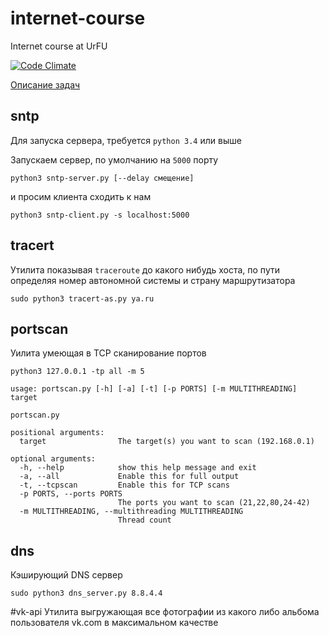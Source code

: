 # internet-course
Internet course at UrFU

[![Code Climate](https://codeclimate.com/github/slogger/internet-course/badges/gpa.svg)](https://codeclimate.com/github/slogger/internet-course)

[Описание задач](http://anytask.urgu.org/course/38)

## sntp
Для запуска сервера, требуется `python 3.4` или выше

Запускаем сервер, по умолчанию на `5000` порту
```
python3 sntp-server.py [--delay смещение]
```

и просим клиента сходить к нам
```
python3 sntp-client.py -s localhost:5000
```

## tracert
Утилита показывая `traceroute` до какого нибудь хоста, по пути определяя номер автономной системы и страну маршрутизатора
```
sudo python3 tracert-as.py ya.ru
```

## portscan
Уилита умеющая в TCP сканирование портов
```
python3 127.0.0.1 -tp all -m 5
```

```
usage: portscan.py [-h] [-a] [-t] [-p PORTS] [-m MULTITHREADING] target

portscan.py

positional arguments:
  target                The target(s) you want to scan (192.168.0.1)

optional arguments:
  -h, --help            show this help message and exit
  -a, --all             Enable this for full output
  -t, --tcpscan         Enable this for TCP scans
  -p PORTS, --ports PORTS
                        The ports you want to scan (21,22,80,24-42)
  -m MULTITHREADING, --multithreading MULTITHREADING
                        Thread count
```

## dns
Кэширующий DNS сервер
```
sudo python3 dns_server.py 8.8.4.4

```

#vk-api
Утилита выгружающая все фотографии из какого либо альбома пользователя vk.com в максимальном качестве
